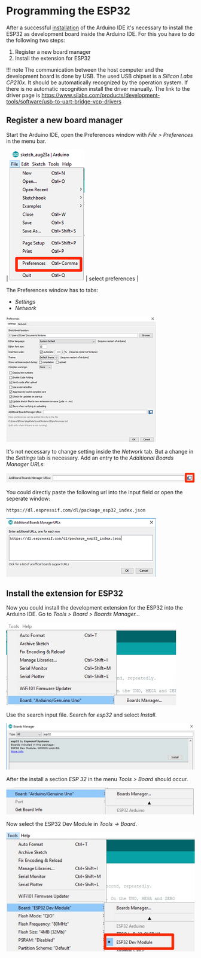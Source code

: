 # Programming the ESP32

After a successful [installation](../install) of the Arduino IDE it's necessary to install the ESP32 as development board inside the Arduino IDE. For this you have to do the following two steps:

1. Register a new board manager
2. Install the extension for ESP32

!!! note
    The communication between the host computer and the development board is done by USB. The used USB chipset is a *Silicon Labs CP210x*. It should be automatically recognized by the operation system. If there is no automatic recognition install the driver manually. The link to the driver page is https://www.silabs.com/products/development-tools/software/usb-to-uart-bridge-vcp-drivers

## Register a new board manager

Start the Arduino IDE, open the Preferences window with *File > Preferences* in the menu bar.

| <img src="/images/esp32/arduino_ide/open_preferences.png"> |  select preferences |

The Preferences window has to tabs:

+ *Settings*
+ *Network*

![Preferences window](../../images/esp32/arduino_ide/preferences_window.jpg)

It's not necessary to change setting inside the *Network* tab. But a change in the *Settings* tab is necessary. Add an entry to the *Additional Boards Manager URLs*:

![board_manager_urls](../../images/esp32/arduino_ide/board_manager_urls.jpg)

You could directly paste the following url into the input field or open the seperate window:

```
https://dl.espressif.com/dl/package_esp32_index.json
```
![board_manager_urls](../../images/esp32/arduino_ide/url_dialog.png)

## Install the extension for ESP32

Now you could install the development extension for the ESP32 into the Arduino IDE. Go to *Tools > Board > Boards Manager...*

![menu_boards_manager](../../images/esp32/arduino_ide/menu_boards_manager.jpg)

Use the search input file. Search for *esp32* and select *Install*.

![](../../images/esp32/arduino_ide/board_manager_01.png)

After the install a section *ESP 32* in the menu *Tools > Board* should occur.

![esp32_menu_entry](../../images/esp32/arduino_ide/esp32_menu_entry.jpg)

Now select the ESP32 Dev Module in *Tools -> Board*.

![select_board](../../images/esp32/arduino_ide/select_board.jpg)

